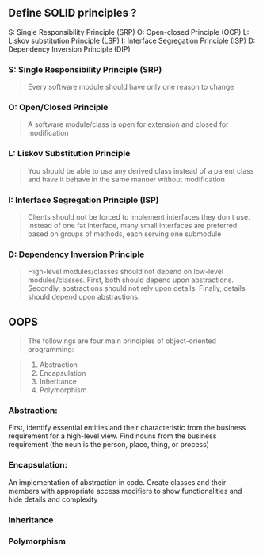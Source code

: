## Define SOLID principles ?

S: Single Responsibility Principle (SRP)
O: Open-closed Principle (OCP)
L: Liskov substitution Principle (LSP)
I: Interface Segregation Principle (ISP)
D: Dependency Inversion Principle (DIP)

### S: Single Responsibility Principle (SRP)
> Every software module should have only one reason to change

### O: Open/Closed Principle
> A software module/class is open for extension and closed for modification

### L: Liskov Substitution Principle
> You should be able to use any derived class instead of a parent class and have it behave in the same manner without modification

### I: Interface Segregation Principle (ISP)
> Clients should not be forced to implement interfaces they don't use. Instead of one fat interface, many small interfaces are preferred based on groups of methods, each serving one submodule

### D: Dependency Inversion Principle
> High-level modules/classes should not depend on low-level modules/classes. First, both should depend upon abstractions. Secondly, abstractions should not rely upon details. Finally, details should depend upon abstractions.


## OOPS

> The followings are four main principles of object-oriented programming:

> 1. Abstraction
> 2. Encapsulation
> 3. Inheritance
> 4. Polymorphism

### Abstraction: 
First, identify essential entities and their characteristic from the business requirement for a high-level view.
Find nouns from the business requirement (the noun is the person, place, thing, or process)

### Encapsulation: 
An implementation of abstraction in code. Create classes and their members with appropriate access modifiers to show functionalities and hide details and complexity

### Inheritance

### Polymorphism
